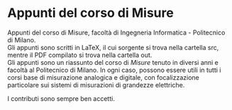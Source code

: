 # Appunti del corso di Misure
Appunti del corso di Misure, facoltà di Ingegneria Informatica - Politecnico di Milano.<br>
Gli appunti sono scritti in LaTeX, il cui sorgente si trova nella cartella src, mentre il PDF compilato si trova nella cartella out. <br>
Gli appunti sono un riassunto del corso di *Misure* tenuto in diversi anni e facoltà al Politecnico di Milano. In ogni caso, possono essere utili in tutti i corsi base di misurazione analogica e digitale, con focalizzazione particolare sui sistemi di misurazioni di grandezze elettriche.

I contributi sono sempre ben accetti.
